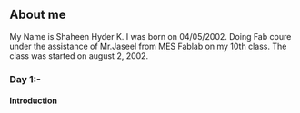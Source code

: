 ## About me
My Name is Shaheen  Hyder K. I was born on 04/05/2002. Doing Fab coure under the assistance of Mr.Jaseel from MES Fablab on my 10th class. The class was started on august 2, 2002.

### Day 1:-
#### Introduction






